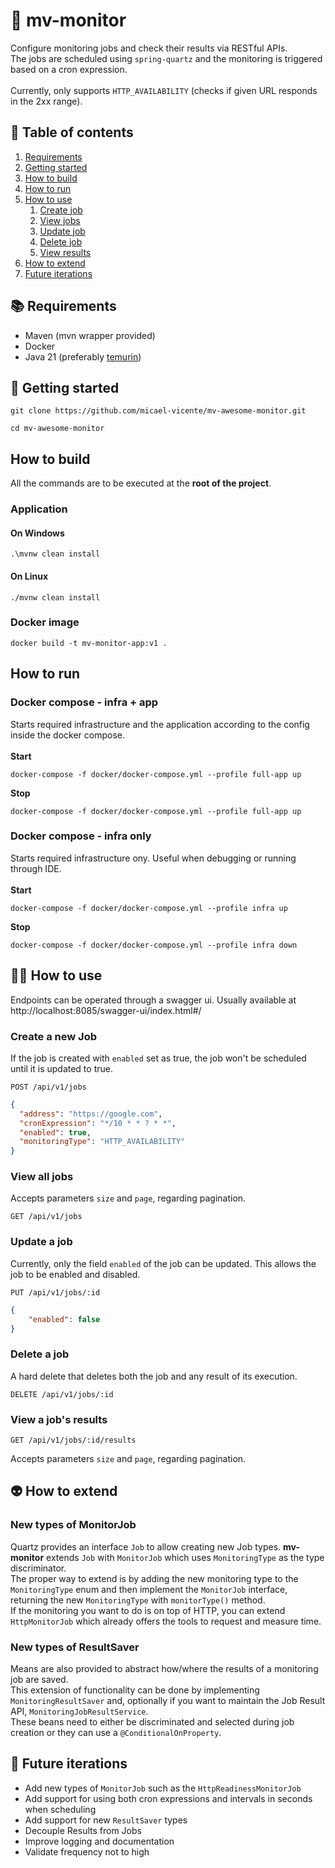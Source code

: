 # 🤖 mv-monitor
Configure monitoring jobs and check their results via RESTful APIs.
<br>
The jobs are scheduled using `spring-quartz` and the monitoring is triggered 
based on a cron expression.
<br><br>
Currently, only supports `HTTP_AVAILABILITY` (checks if given URL responds in the 2xx range).

## 🧾 Table of contents
1. [Requirements](#-requirements)
2. [Getting started](#-getting-started) 
3. [How to build](#how-to-build)
4. [How to run](#how-to-run)
5. [How to use](#-how-to-use)
   1. [Create job](#create-a-new-job)
   2. [View jobs](#view-all-jobs)
   3. [Update job](#update-a-job)
   4. [Delete job](#delete-a-job)
   5. [View results](#view-a-jobs-results)
6. [How to extend](#-how-to-extend)
7. [Future iterations](#-future-iterations)

## 📚 Requirements
- Maven (mvn wrapper provided)
- Docker
- Java 21 (preferably [temurin](https://adoptium.net/))

## 🎯 Getting started
```shell
git clone https://github.com/micael-vicente/mv-awesome-monitor.git
```

```shell
cd mv-awesome-monitor
```

## How to build
All the commands are to be executed at the **root of the project**.
### Application
#### On Windows
```shell
.\mvnw clean install
```

#### On Linux
```shell
./mvnw clean install
```

### Docker image
```shell
docker build -t mv-monitor-app:v1 .
```

## How to run
### Docker compose - infra + app
Starts required infrastructure and the application according to the config inside the docker compose. 
<br></br>
**Start**
```shell
docker-compose -f docker/docker-compose.yml --profile full-app up
```
**Stop**
```shell
docker-compose -f docker/docker-compose.yml --profile full-app up
```

### Docker compose - infra only
Starts required infrastructure ony. Useful when debugging or running through IDE.
<br></br>
**Start**
```shell
docker-compose -f docker/docker-compose.yml --profile infra up
```
**Stop**
```shell
docker-compose -f docker/docker-compose.yml --profile infra down
```

## 🧑‍💻 How to use
Endpoints can be operated through a swagger ui. Usually available at http://localhost:8085/swagger-ui/index.html#/

### Create a new Job

If the job is created with `enabled` set as true, the job won't be scheduled until it is updated to true.

`POST /api/v1/jobs`

```json
{
  "address": "https://google.com",
  "cronExpression": "*/10 * * ? * *",
  "enabled": true,
  "monitoringType": "HTTP_AVAILABILITY"
}
```
### View all jobs

Accepts parameters `size` and `page`, regarding pagination.

`GET /api/v1/jobs`

### Update a job
Currently, only the field `enabled` of the job can be updated.
This allows the job to be enabled and disabled.

`PUT /api/v1/jobs/:id`

```json
{
    "enabled": false
}
```
### Delete a job
A hard delete that deletes both the job and any result of its execution. 

`DELETE /api/v1/jobs/:id`

### View a job's results

`GET /api/v1/jobs/:id/results`

Accepts parameters `size` and `page`, regarding pagination.

## 👽 How to extend

### New types of MonitorJob

Quartz provides an interface `Job` to allow creating new Job types.
**mv-monitor** extends `Job` with `MonitorJob` which uses `MonitoringType` as the type discriminator.
<br>
The proper way to extend is by adding the new monitoring type to the `MonitoringType` enum
and then implement the `MonitorJob` interface, returning the new `MonitoringType` with `monitorType()` method.
<br>
If the monitoring you want to do is on top of HTTP, you can extend `HttpMonitorJob` which already offers the tools to request and measure time.

### New types of ResultSaver

Means are also provided to abstract how/where the results of a monitoring job are saved.
<br>
This extension of functionality can be done by implementing `MonitoringResultSaver` and, optionally if you want to maintain the 
Job Result API, `MonitoringJobResultService`.
<br>
These beans need to either be discriminated and selected during job creation or they can use a `@ConditionalOnProperty`.

## 🔮 Future iterations
- Add new types of `MonitorJob` such as the `HttpReadinessMonitorJob`
- Add support for using both cron expressions and intervals in seconds when scheduling
- Add support for new `ResultSaver` types
- Decouple Results from Jobs
- Improve logging and documentation
- Validate frequency not to high 
